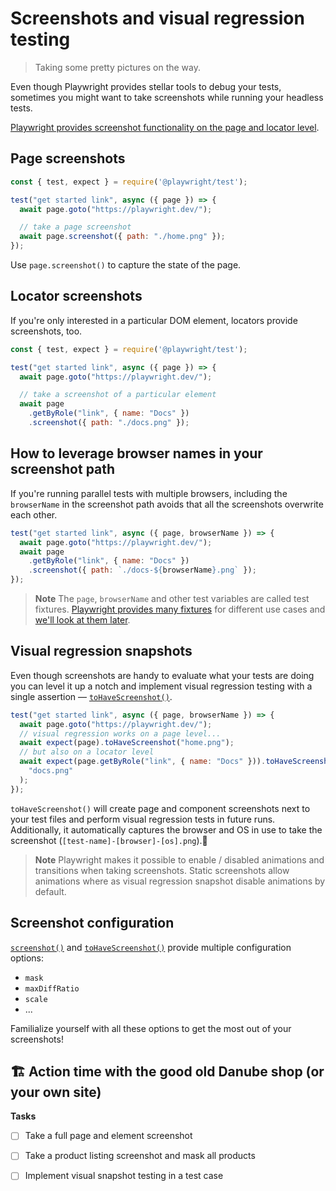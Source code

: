 # Screenshots and visual regression testing
> Taking some pretty pictures on the way.

Even though Playwright provides stellar tools to debug your tests, sometimes you might want to take screenshots while running your headless tests.

[Playwright provides screenshot functionality on the page and locator level](https://playwright.dev/docs/screenshots).

## Page screenshots

```javascript
const { test, expect } = require('@playwright/test');

test("get started link", async ({ page }) => {
  await page.goto("https://playwright.dev/");

  // take a page screenshot
  await page.screenshot({ path: "./home.png" });
});
```

Use `page.screenshot()` to capture the state of the page.

## Locator screenshots

If you're only interested in a particular DOM element, locators provide screenshots, too.

```javascript
const { test, expect } = require('@playwright/test');

test("get started link", async ({ page }) => {
  await page.goto("https://playwright.dev/");

  // take a screenshot of a particular element
  await page
    .getByRole("link", { name: "Docs" })
    .screenshot({ path: "./docs.png" });
```

## How to leverage browser names in your screenshot path

If you're running parallel tests with multiple browsers, including the `browserName` in the screenshot path avoids that all the screenshots overwrite each other.

```javascript
test("get started link", async ({ page, browserName }) => {
  await page.goto("https://playwright.dev/");
  await page
    .getByRole("link", { name: "Docs" })
    .screenshot({ path: `./docs-${browserName}.png` });
});
```

> **Note** The `page`, `browserName` and other test variables are called test fixtures. [Playwright provides many fixtures](https://playwright.dev/docs/api/class-fixtures) for different use cases and [we'll look at them later](./05-fixtures.md).

## Visual regression snapshots

Even though screenshots are handy to evaluate what your tests are doing you can level it up a notch and implement visual regression testing with a single assertion — [`toHaveScreenshot()`](https://playwright.dev/docs/api/class-pageassertions#page-assertions-to-have-screenshot-1).

```javascript
test("get started link", async ({ page, browserName }) => {
  await page.goto("https://playwright.dev/");
  // visual regression works on a page level...
  await expect(page).toHaveScreenshot("home.png");
  // but also on a locator level
  await expect(page.getByRole("link", { name: "Docs" })).toHaveScreenshot(
    "docs.png"
  );
});
```

`toHaveScreenshot()` will create page and component screenshots next to your test files and perform visual regression tests in future runs. Additionally, it automatically captures the browser and OS in use to take the screenshot (`[test-name]-[browser]-[os].png`).💪

> **Note**
> Playwright makes it possible to enable / disabled animations and transitions when taking screenshots. Static screenshots allow animations where as visual regression snapshot disable animations by default.

## Screenshot configuration

[`screenshot()`](https://playwright.dev/docs/api/class-page#page-screenshot) and [`toHaveScreenshot()`](https://playwright.dev/docs/api/class-pageassertions#page-assertions-to-have-screenshot-1) provide multiple configuration options:

- `mask`
- `maxDiffRatio`
- `scale`
- ...

Familialize yourself with all these options to get the most out of your screenshots!

## 🏗️ Action time with the good old Danube shop (or your own site)

**Tasks**

- [ ] Take a full page and element screenshot
- [ ] Take a product listing screenshot and mask all products
- [ ] Implement visual snapshot testing in a test case

